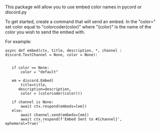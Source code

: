 # 
This package will allow you to use embed color names in pycord or discord.py


<p>To get started, create a command that will send an embed. 
 In the "color=" set color equal to "colorcoder(color)" where "(color)" is the name of the color you wish to send the embed with.</p>
 
 
 <p>For example:</p>

 ```@client.command(description='Sends a Customized Embed to the specified channel')
 async def embed(ctx, title, description, *, channel : discord.TextChannel = None, color = None):


    if color == None:
        color = "default"

    em = discord.Embed(
        title=title, 
       description=description, 
        color = (colorcoder(color)))

    if channel is None:
        await ctx.respond(embeds=[em])
    else:
        await channel.send(embeds=[em])
        await ctx.respond(f'Embed Sent to #{channel}', ephemeral=True)```

